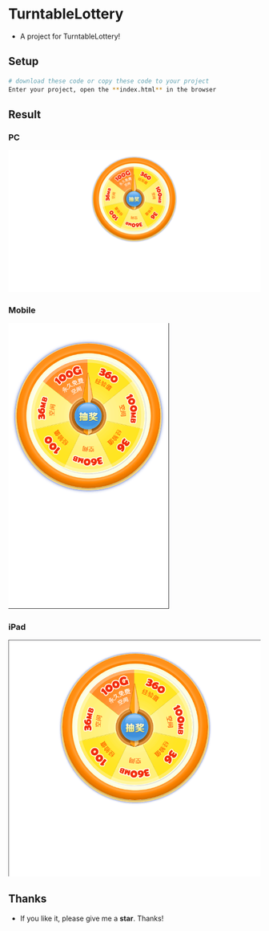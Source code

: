 # TurntableLottery
- A project for TurntableLottery!

## Setup

```bash
# download these code or copy these code to your project
Enter your project, open the **index.html** in the browser
```

## Result

### PC

![result-pc][1]

### Mobile

![result-mobile][2]

### iPad

![result-ipad][3]

## Thanks
- If you like it, please give me a **star**. Thanks!


  [1]: ./images/result-pc.png "result-pc.png"
  [2]: ./images/result-mobile.png "result-mobile.png"
  [3]: ./images/result-ipad.png "result-ipad.png"